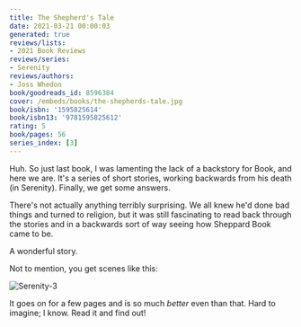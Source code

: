 ```yaml
---
title: The Shepherd's Tale
date: 2021-03-21 00:00:03
generated: true
reviews/lists:
- 2021 Book Reviews
reviews/series:
- Serenity
reviews/authors:
- Joss Whedon
book/goodreads_id: 8596384
cover: /embeds/books/the-shepherds-tale.jpg
book/isbn: '1595825614'
book/isbn13: '9781595825612'
rating: 5
book/pages: 56
series_index: [3]
---
```

Huh. So just last book, I was lamenting the lack of a backstory for Book, and here we are. It's a series of short stories, working backwards from his death (in Serenity). Finally, we get some answers.  

There's not actually anything terribly surprising. We all knew he'd done bad things and turned to religion, but it was still fascinating to read back through the stories and in a backwards sort of way seeing how Sheppard Book came to be.  

<!--more-->

A wonderful story.  

Not to mention, you get scenes like this:  

![Serenity-3](/embeds/books/attachments/serenity-3.png)  

It goes on for a few pages and is so much _better_ even than that. Hard to imagine; I know. Read it and find out!